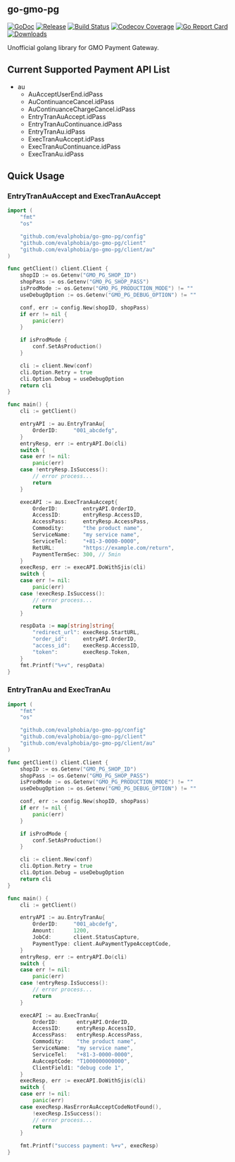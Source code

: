 go-gmo-pg
----

[![GoDoc][1]][2] [![Release][5]][6] [![Build Status][7]][8] [![Codecov Coverage][11]][12] [![Go Report Card][13]][14] [![Downloads][15]][16]

[1]: https://godoc.org/github.com/evalphobia/go-gmo-pg?status.svg
[2]: https://godoc.org/github.com/evalphobia/go-gmo-pg
[3]: https://img.shields.io/badge/License-MIT-blue.svg
[4]: LICENSE.md
[5]: https://img.shields.io/github/release/evalphobia/go-gmo-pg.svg
[6]: https://github.com/evalphobia/go-gmo-pg/releases/latest
[7]: https://travis-ci.org/evalphobia/go-gmo-pg.svg?branch=master
[8]: https://travis-ci.org/evalphobia/go-gmo-pg
[9]: https://coveralls.io/repos/evalphobia/go-gmo-pg/badge.svg?branch=master&service=github
[10]: https://coveralls.io/github/evalphobia/go-gmo-pg?branch=master
[11]: https://codecov.io/github/evalphobia/go-gmo-pg/coverage.svg?branch=master
[12]: https://codecov.io/github/evalphobia/go-gmo-pg?branch=master
[13]: https://goreportcard.com/badge/github.com/evalphobia/go-gmo-pg
[14]: https://goreportcard.com/report/github.com/evalphobia/go-gmo-pg
[15]: https://img.shields.io/github/downloads/evalphobia/go-gmo-pg/total.svg?maxAge=1800
[16]: https://github.com/evalphobia/go-gmo-pg/releases
[17]: https://img.shields.io/github/stars/evalphobia/go-gmo-pg.svg
[18]: https://github.com/evalphobia/go-gmo-pg/stargazers
[19]: https://codeclimate.com/github/evalphobia/go-gmo-pg/badges/gpa.svg
[20]: https://codeclimate.com/github/evalphobia/go-gmo-pg
[21]: https://bettercodehub.com/edge/badge/evalphobia/go-gmo-pg?branch=master
[22]: https://bettercodehub.com/

Unofficial golang library for GMO Payment Gateway.

## Current Supported Payment API List

- au
    - AuAcceptUserEnd.idPass
    - AuContinuanceCancel.idPass
    - AuContinuanceChargeCancel.idPass
    - EntryTranAuAccept.idPass
    - EntryTranAuContinuance.idPass
    - EntryTranAu.idPass
    - ExecTranAuAccept.idPass
    - ExecTranAuContinuance.idPass
    - ExecTranAu.idPass

## Quick Usage

### EntryTranAuAccept and ExecTranAuAccept

```go
import (
	"fmt"
	"os"

	"github.com/evalphobia/go-gmo-pg/config"
	"github.com/evalphobia/go-gmo-pg/client"
	"github.com/evalphobia/go-gmo-pg/client/au"
)

func getClient() client.Client {
	shopID := os.Getenv("GMO_PG_SHOP_ID")
	shopPass := os.Getenv("GMO_PG_SHOP_PASS")
	isProdMode := os.Getenv("GMO_PG_PRODUCTION_MODE") != ""
	useDebugOption := os.Getenv("GMO_PG_DEBUG_OPTION") != ""

	conf, err := config.New(shopID, shopPass)
	if err != nil {
		panic(err)
	}

	if isProdMode {
		conf.SetAsProduction()
	}

	cli := client.New(conf)
	cli.Option.Retry = true
	cli.Option.Debug = useDebugOption
	return cli
}

func main() {
	cli := getClient()

	entryAPI := au.EntryTranAu{
		OrderID:     "001_abcdefg",
	}
	entryResp, err := entryAPI.Do(cli)
	switch {
	case err != nil:
		panic(err)
	case !entryResp.IsSuccess():
		// error process...
		return
	}

	execAPI := au.ExecTranAuAccept{
		OrderID:        entryAPI.OrderID,
		AccessID:       entryResp.AccessID,
		AccessPass:     entryResp.AccessPass,
		Commodity:      "the product name",
		ServiceName:    "my service name",
		ServiceTel:     "+81-3-0000-0000",
		RetURL:         "https://example.com/return",
		PaymentTermSec: 300, // 5min
	}
	execResp, err := execAPI.DoWithSjis(cli)
	switch {
	case err != nil:
		panic(err)
	case !execResp.IsSuccess():
		// error process...
		return
	}

	respData := map[string]string{
		"redirect_url": execResp.StartURL,
		"order_id":     entryAPI.OrderID,
		"access_id":    execResp.AccessID,
		"token":        execResp.Token,
	}
	fmt.Printf("%+v", respData)
}
```

### EntryTranAu and ExecTranAu

```go
import (
	"fmt"
	"os"

	"github.com/evalphobia/go-gmo-pg/config"
	"github.com/evalphobia/go-gmo-pg/client"
	"github.com/evalphobia/go-gmo-pg/client/au"
)

func getClient() client.Client {
	shopID := os.Getenv("GMO_PG_SHOP_ID")
	shopPass := os.Getenv("GMO_PG_SHOP_PASS")
	isProdMode := os.Getenv("GMO_PG_PRODUCTION_MODE") != ""
	useDebugOption := os.Getenv("GMO_PG_DEBUG_OPTION") != ""

	conf, err := config.New(shopID, shopPass)
	if err != nil {
		panic(err)
	}

	if isProdMode {
		conf.SetAsProduction()
	}

	cli := client.New(conf)
	cli.Option.Retry = true
	cli.Option.Debug = useDebugOption
	return cli
}

func main() {
	cli := getClient()

	entryAPI := au.EntryTranAu{
		OrderID:     "001_abcdefg",
		Amount:      1200,
		JobCd:       client.StatusCapture,
		PaymentType: client.AuPaymentTypeAcceptCode,
	}
	entryResp, err := entryAPI.Do(cli)
	switch {
	case err != nil:
		panic(err)
	case !entryResp.IsSuccess():
		// error process...
		return
	}

	execAPI := au.ExecTranAu{
		OrderID:      entryAPI.OrderID,
		AccessID:     entryResp.AccessID,
		AccessPass:   entryResp.AccessPass,
		Commodity:    "the product name",
		ServiceName:  "my service name",
		ServiceTel:   "+81-3-0000-0000",
		AuAcceptCode: "T1000000000000",
		ClientField1: "debug code 1",
	}
	execResp, err := execAPI.DoWithSjis(cli)
	switch {
	case err != nil:
		panic(err)
	case execResp.HasErrorAuAcceptCodeNotFound(),
		!execResp.IsSuccess():
		// error process...
		return
	}

	fmt.Printf("success payment: %+v", execResp)
}
```
